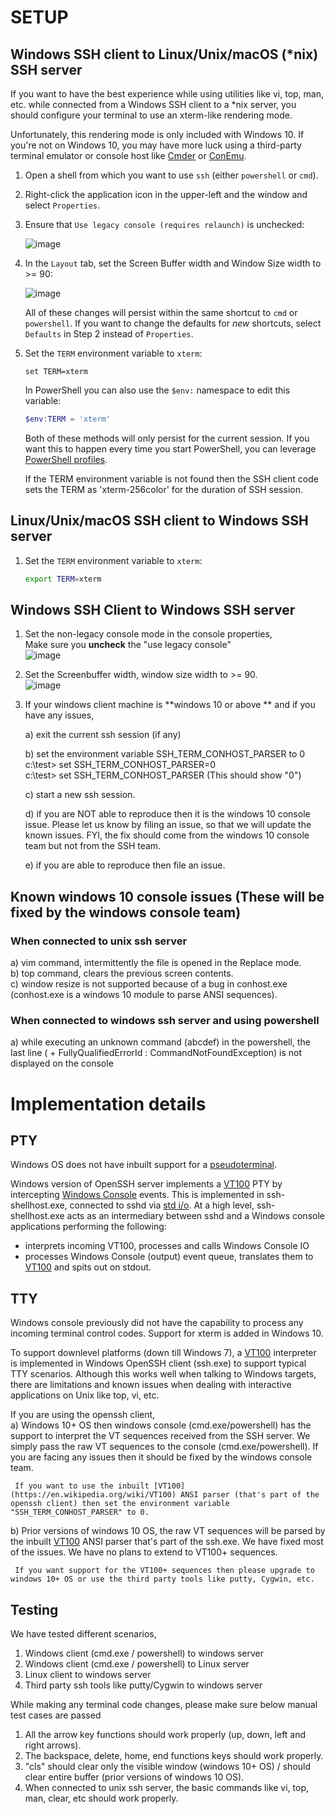 # SETUP
## Windows SSH client to Linux/Unix/macOS (*nix) SSH server 
 
If you want to have the best experience while using utilities like vi, top, man, etc. while connected from a Windows SSH client to a *nix server, you should configure your terminal to use an xterm-like rendering mode.

Unfortunately, this rendering mode is only included with Windows 10. If you're not on Windows 10, you may have more luck using a third-party terminal emulator or console host like [Cmder](http://cmder.net/) or [ConEmu](https://conemu.github.io/).

1. Open a shell from which you want to use `ssh` (either `powershell` or `cmd`).
1. Right-click the application icon in the upper-left and the window and select `Properties`.
1. Ensure that `Use legacy console (requires relaunch)` is unchecked:

   ![image](https://cloud.githubusercontent.com/assets/23668037/23882278/cc062726-081c-11e7-8e4c-792da6af23b9.png)    
1. In the `Layout` tab, set the Screen Buffer width and Window Size width to >= 90:

   ![image](https://cloud.githubusercontent.com/assets/23668037/23882328/11ed4116-081d-11e7-87e0-757680ea3a74.png)

   All of these changes will persist within the same shortcut to `cmd` or `powershell`.
   If you want to change the defaults for *new* shortcuts, select `Defaults` in Step 2 instead of `Properties`.
1. Set the `TERM` environment variable to `xterm`:

   ```
   set TERM=xterm 
   ```
   
   In PowerShell you can also use the `$env:` namespace to edit this variable:
   
   ```powershell
   $env:TERM = 'xterm'
   ```
   
   Both of these methods will only persist for the current session.
   If you want this to happen every time you start PowerShell, you can leverage [PowerShell profiles](https://msdn.microsoft.com/en-us/powershell/reference/5.1/microsoft.powershell.core/about/about_profiles).

   If the TERM environment variable is not found then the SSH client code sets the TERM as 'xterm-256color' for the duration of SSH session.

## Linux/Unix/macOS SSH client to Windows SSH server

1. Set the `TERM` environment variable to `xterm`:
   ```bash
   export TERM=xterm
   ```

## Windows SSH Client to Windows SSH server

1) Set the non-legacy console mode in the console properties,   
   Make sure you **uncheck** the "use legacy console"   
![image](https://cloud.githubusercontent.com/assets/23668037/23882278/cc062726-081c-11e7-8e4c-792da6af23b9.png)    

2) Set the Screenbuffer width, window size width to >= 90.   
![image](https://cloud.githubusercontent.com/assets/23668037/23882328/11ed4116-081d-11e7-87e0-757680ea3a74.png)

3) If your windows client machine is **windows 10 or above ** and if you have any issues,   

   a) exit the current ssh session (if any)     

   b) set the environment variable SSH_TERM_CONHOST_PARSER to 0    
           c:\test\> set SSH_TERM_CONHOST_PARSER=0    
           c:\test\> set SSH_TERM_CONHOST_PARSER (This should show "0")    

   c) start a new ssh session.    

   d) if you are NOT able to reproduce then it is the windows 10 console issue. Please let us know by filing an issue, so that we will update the known issues. FYI, the fix should come from the windows 10 console team but not from the SSH team.    

   e) if you are able to reproduce then file an issue.    


## Known windows 10 console issues (These will be fixed by the windows console team)
### When connected to unix ssh server   
a) vim command, intermittently the file is opened in the Replace mode.     
b) top command, clears the previous screen contents.    
c) window resize is not supported because of a bug in conhost.exe (conhost.exe is a windows 10 module to parse ANSI sequences).

### When connected to windows ssh server and using powershell    
a) while executing an unknown command (abcdef) in the powershell, the last line ( + FullyQualifiedErrorId : CommandNotFoundException) is not displayed on the console

# Implementation details
## PTY
Windows OS does not have inbuilt support for a [pseudoterminal](https://en.wikipedia.org/wiki/Pseudoterminal). 

Windows version of OpenSSH server implements a [VT100](https://en.wikipedia.org/wiki/VT100) PTY by intercepting [Windows Console](https://msdn.microsoft.com/en-us/library/windows/desktop/ms682055(v=vs.85).aspx) events. This is implemented in ssh-shellhost.exe, connected to sshd via [std i/o](https://en.wikipedia.org/wiki/Standard_streams). At a high level, ssh-shellhost.exe acts as an intermediary between sshd and a Windows console applications performing the following: 
  - interprets incoming VT100, processes and calls Windows Console IO
  - processes Windows Console (output) event queue, translates them to [VT100](https://en.wikipedia.org/wiki/VT100) and spits out on stdout.

## TTY
Windows console previously did not have the capability to process any incoming terminal control codes. Support for xterm is added in Windows 10. 

To support downlevel platforms (down till Windows 7), a [VT100](https://en.wikipedia.org/wiki/VT100) interpreter is implemented in Windows OpenSSH client (ssh.exe) to support typical TTY scenarios. Although this works well when talking to Windows targets, there are limitations and known issues when dealing with interactive applications on Unix like top, vi, etc. 


If you are using the openssh client,  
  a) Windows 10+ OS then windows console (cmd.exe/powershell) has the support to interpret the VT sequences received from the SSH server. We simply pass the raw VT sequences to the console (cmd.exe/powershell). If you are facing any issues then it should be fixed by the windows console team.   

     If you want to use the inbuilt [VT100](https://en.wikipedia.org/wiki/VT100) ANSI parser (that's part of the openssh client) then set the environment variable "SSH_TERM_CONHOST_PARSER" to 0.

  b) Prior versions of windows 10 OS, the raw VT sequences will be parsed by the inbuilt [VT100](https://en.wikipedia.org/wiki/VT100) ANSI parser that's part of the ssh.exe. We have fixed most of the issues. We have no plans to extend to VT100+ sequences.   

     If you want support for the VT100+ sequences then please upgrade to windows 10+ OS or use the third party tools like putty, Cygwin, etc.

## Testing  
We have tested different scenarios,   
1) Windows client (cmd.exe / powershell) to windows server   
2) Windows client (cmd.exe / powershell) to Linux server   
3) Linux client to windows server   
4) Third party ssh tools like putty/Cygwin to windows server   

While making any terminal code changes, please make sure below manual test cases are passed
1) All the arrow key functions should work properly (up, down, left and right arrows).
2) The backspace, delete, home, end functions keys should work properly.
3) "cls" should clear only the visible window (windows 10+ OS) / should clear entire buffer (prior versions of windows 10 OS).
4) When connected to unix ssh server, the basic commands like vi, top, man, clear, etc should work properly.    
